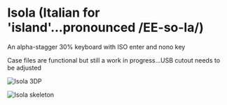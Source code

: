 # Isola (Italian for 'island'...pronounced /EE-so-la/)
An alpha-stagger 30% keyboard with ISO enter and nono key

Case files are functional but still a work in progress...USB cutout needs to be adjusted

![Isola 3DP](https://user-images.githubusercontent.com/69826495/145117086-b278cd5c-1f7b-4067-89db-fe21c4d57cd6.jpeg)

![Isola skeleton](https://user-images.githubusercontent.com/69826495/145117090-a4383a4e-be77-4d6a-b145-7ffb2c8d8e52.jpeg)
